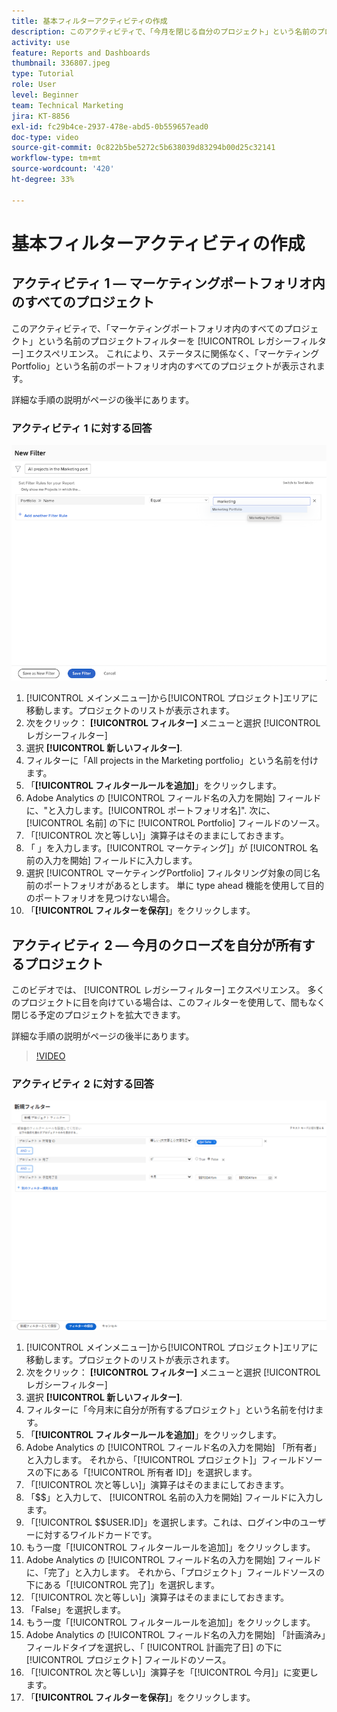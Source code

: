 ```yaml
---
title: 基本フィルターアクティビティの作成
description: このアクティビティで、「今月を閉じる自分のプロジェクト」という名前のプロジェクトフィルターを作成します。
activity: use
feature: Reports and Dashboards
thumbnail: 336807.jpeg
type: Tutorial
role: User
level: Beginner
team: Technical Marketing
jira: KT-8856
exl-id: fc29b4ce-2937-478e-abd5-0b559657ead0
doc-type: video
source-git-commit: 0c822b5be5272c5b638039d83294b00d25c32141
workflow-type: tm+mt
source-wordcount: '420'
ht-degree: 33%

---
```


# 基本フィルターアクティビティの作成

## アクティビティ 1 — マーケティングポートフォリオ内のすべてのプロジェクト

このアクティビティで、「マーケティングポートフォリオ内のすべてのプロジェクト」という名前のプロジェクトフィルターを [!UICONTROL レガシーフィルター] エクスペリエンス。 これにより、ステータスに関係なく、「マーケティングPortfolio」という名前のポートフォリオ内のすべてのプロジェクトが表示されます。

詳細な手順の説明がページの後半にあります。

### アクティビティ 1 に対する回答

![新しいフィルターを作成する画面の画像](assets/basic-filter-activity-1.png)

1. [!UICONTROL メインメニュー]から[!UICONTROL プロジェクト]エリアに移動します。プロジェクトのリストが表示されます。
1. 次をクリック： **[!UICONTROL フィルター]** メニューと選択 [!UICONTROL レガシーフィルター]
1. 選択 **[!UICONTROL 新しいフィルター]**.
1. フィルターに「All projects in the Marketing portfolio」という名前を付けます。
1. 「**[!UICONTROL フィルタールールを追加]**」をクリックします。
1. Adobe Analytics の [!UICONTROL フィールド名の入力を開始] フィールドに、&quot;と入力します。[!UICONTROL ポートフォリオ名]&quot;. 次に、 [!UICONTROL 名前] の下に [!UICONTROL Portfolio] フィールドのソース。
1. 「[!UICONTROL 次と等しい]」演算子はそのままにしておきます。
1. 「 」を入力します。[!UICONTROL マーケティング]」が [!UICONTROL 名前の入力を開始] フィールドに入力します。
1. 選択 [!UICONTROL マーケティングPortfolio] フィルタリング対象の同じ名前のポートフォリオがあるとします。 単に type ahead 機能を使用して目的のポートフォリオを見つけない場合。
1. 「**[!UICONTROL フィルターを保存]**」をクリックします。

## アクティビティ 2 — 今月のクローズを自分が所有するプロジェクト

このビデオでは、 [!UICONTROL レガシーフィルター] エクスペリエンス。 多くのプロジェクトに目を向けている場合は、このフィルターを使用して、間もなく閉じる予定のプロジェクトを拡大できます。

詳細な手順の説明がページの後半にあります。

>[!VIDEO](https://video.tv.adobe.com/v/336807/?quality=12&learn=on)

### アクティビティ 2 に対する回答

![新しいフィルターを作成する画面の画像](assets/basic-filter-activity-updated-6-15-21.png)

1. [!UICONTROL メインメニュー]から[!UICONTROL プロジェクト]エリアに移動します。プロジェクトのリストが表示されます。
1. 次をクリック： **[!UICONTROL フィルター]** メニューと選択 [!UICONTROL レガシーフィルター]
1. 選択 **[!UICONTROL 新しいフィルター]**.
1. フィルターに「今月末に自分が所有するプロジェクト」という名前を付けます。
1. 「**[!UICONTROL フィルタールールを追加]**」をクリックします。
1. Adobe Analytics の [!UICONTROL フィールド名の入力を開始] 「所有者」と入力します。 それから、「[!UICONTROL プロジェクト]」フィールドソースの下にある「[!UICONTROL 所有者 ID]」を選択します。
1. 「[!UICONTROL 次と等しい]」演算子はそのままにしておきます。
1. 「$$」と入力して、 [!UICONTROL 名前の入力を開始] フィールドに入力します。
1. 「[!UICONTROL $$USER.ID]」を選択します。これは、ログイン中のユーザーに対するワイルドカードです。
1. もう一度「[!UICONTROL フィルタールールを追加]」をクリックします。
1. Adobe Analytics の [!UICONTROL フィールド名の入力を開始] フィールドに、「完了」と入力します。 それから、「プロジェクト」フィールドソースの下にある「[!UICONTROL 完了]」を選択します。
1. 「[!UICONTROL 次と等しい]」演算子はそのままにしておきます。
1. 「False」を選択します。
1. もう一度「[!UICONTROL フィルタールールを追加]」をクリックします。
1. Adobe Analytics の [!UICONTROL フィールド名の入力を開始] 「計画済み」フィールドタイプを選択し、「 [!UICONTROL 計画完了日] の下に [!UICONTROL プロジェクト] フィールドのソース。
1. 「[!UICONTROL 次と等しい]」演算子を「[!UICONTROL 今月]」に変更します。
1. 「**[!UICONTROL フィルターを保存]**」をクリックします。
